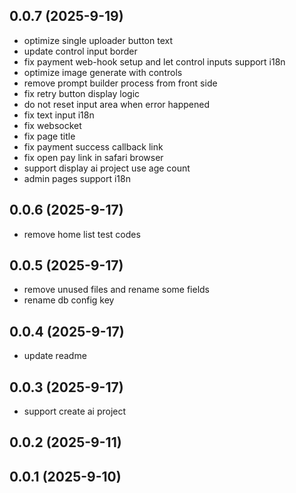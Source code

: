 ## 0.0.7 (2025-9-19)

- optimize single uploader button text
- update control input border
- fix payment web-hook setup and let control inputs support i18n
- optimize image generate with controls
- remove prompt builder process from front side
- fix retry button display logic
- do not reset input area when error happened
- fix text input i18n
- fix websocket
- fix page title
- fix payment success callback link
- fix open pay link in safari browser
- support display ai project use age count
- admin pages support i18n

## 0.0.6 (2025-9-17)

- remove home list test codes

## 0.0.5 (2025-9-17)

- remove unused files and rename some fields
- rename db config key

## 0.0.4 (2025-9-17)

- update readme

## 0.0.3 (2025-9-17)

- support create ai project

## 0.0.2 (2025-9-11)

## 0.0.1 (2025-9-10)
